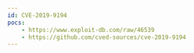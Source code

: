```yaml
---
id: CVE-2019-9194
pocs:
    - https://www.exploit-db.com/raw/46539
    - https://github.com/cved-sources/cve-2019-9194
---
```

